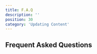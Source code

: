 ```yaml
---
title: F.A.Q
description: ''
position: 30
category: 'Updating Content'
---
```


## Frequent Asked Questions